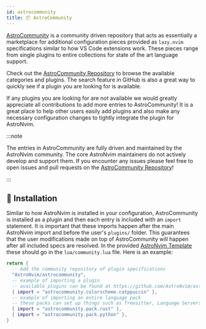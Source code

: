 ```yaml
---
id: astrocommunity
title: 📦 AstroCommunity
---
```


[AstroCommunity](https://github.com/AstroNvim/astrocommunity) is a community driven repository that acts as essentially a marketplace for additional configuration pieces provided as `lazy.nvim` specifications similar to how VS Code extensions work. These pieces range from single plugins to entire collections for state of the art language support.

Check out the [AstroCommunity Repository](https://github.com/AstroNvim/astrocommunity/tree/main/lua/astrocommunity) to browse the available categories and plugins. The search feature in GitHub is also a great way to quickly see if a plugin you are looking for is available.

If any plugins you are looking for are not available we would greatly appreciate all contributions to add more entries to AstroCommunity! It is a great place to help other users easily add plugins and also make any necessary configuration changes to tightly integrate the plugin for AstroNvim.

:::note

The entries in AstroCommunity are fully driven and maintained by the AstroNvim community. The core AstroNvim maintainers do not actively develop and support them. If you encounter any issues please feel free to open issues and pull requests on the [AstroCommunity Repository](https://github.com/AstroNvim/astrocommunity)!

:::

## 🧰 Installation

Similar to how AstroNvim is installed in your configuration, AstroCommunity is installed as a plugin and then each entry is included with an `import` statement. It is important that these imports happen after the main AstroNvim import and before the user's `plugins/` folder. This guarantees that the user modifications made on top of AstroCommunity will happen after all included specs are resolved. In the provided [AstroNvim Template](https://github.com/AstroNvim/template) these should go in the `lua/community.lua` file. Here is an example:

```lua title="lua/community.lua"
return {
  -- Add the community repository of plugin specifications
  "AstroNvim/astrocommunity",
  -- example of importing a plugin
  -- available plugins can be found at https://github.com/AstroNvim/astrocommunity
  { import = "astrocommunity.colorscheme.catppuccin" },
  -- example of importing an entire language pack
  -- these packs can set up things such as Treesitter, Language Servers, additional language specific plugins, and more!
  { import = "astrocommunity.pack.rust" },
  { import = "astrocommunity.pack.python" },
}
```
